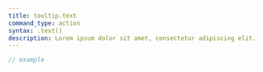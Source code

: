```yaml
---
title: tooltip.text
command_type: action
syntax: .text()
description: Lorem ipsum dolor sit amet, consectetur adipiscing elit.
---
```


```javascript
// example
```
